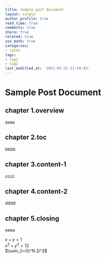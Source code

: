 ```yaml
---
title: Sample post document
layout: single
author_profile: true
read_time: true
comments: true
share: true
related: true
use_math: true
categories:
- cate1
tags:
- tag1
- tag2
last_modified_at: '2021-07-31 21:54:43'
---
```


# Sample Post Document
## chapter 1.overview
aaaa
## chapter 2.toc
bbbb
## chapter 3.content-1
cccc
## chapter 4.content-2
dddd
## chapter 5.closing
eeee


$x+y=1$  
$x^2+y^3=12$  
$\sum_{i=0}^N 2i^3$

